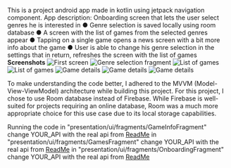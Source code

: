 This is a project android app made in kotlin using jetpack navigation component.
App description:
Onboarding screen that lets the user select genres he is interested in
● Genre selection is saved locally using room database 
● A screen with the list of games from the selected genres appear
● Tapping on a single game opens a news screen with a bit more info about the game
● User is able to change his genre selection in the settings that in return, refreshes the screen with the list of
games
**Screenshots**
![First screen](images/splash.jpg)
![Genre selection fragment](images/genre.jpg)
![List of games](images/gameList.jpg)
![List of games](images/gameList2.jpg)
![Game details](images/detail1.jpg)
![Game details](images/detail1.2.jpg)
![Game details](images/detail2.jpg)

To make understanding the code better, I adhered to the MVVM (Model-View-ViewModel) architecture while building this project. 
For this project, I chose to use Room database instead of Firebase. While Firebase is well-suited for projects requiring an online database, Room was a much more appropriate choice for this use case due to its local storage capabilities. 

Running the code
in "presentation/ui/fragments/GameInfoFragment" change YOUR_API with the real api from [ReadMe](RAWG.io)
in "presentation/ui/fragments/GamesFragment" change YOUR_API with the real api from [ReadMe](RAWG.io)
in "presentation/ui/fragments/OnboardingFragment" change YOUR_API with the real api from [ReadMe](RAWG.io)
